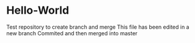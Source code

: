 # Hello-World
Test repository to create branch and merge
This file has been edited in a new branch
Commited and then merged into master
